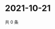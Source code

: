 # 2021-10-21

共 0 条

<!-- BEGIN WEIBO -->
<!-- 最后更新时间 Thu Oct 21 2021 16:16:13 GMT+0800 (China Standard Time) -->

<!-- END WEIBO -->
